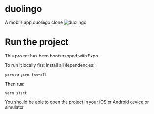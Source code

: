 # duolingo
A mobile app duolingo clone
![duolingo](https://user-images.githubusercontent.com/56698920/144564418-a70a61c8-5107-4a7c-b898-19f968e5d744.jpeg)

# Run the project

This project has been bootstrapped with Expo.

To run it locally first install all dependencies:

`yarn` or `yarn install`

Then run:

`yarn start`

You should be able to open the project in your iOS or Android device or simulator
